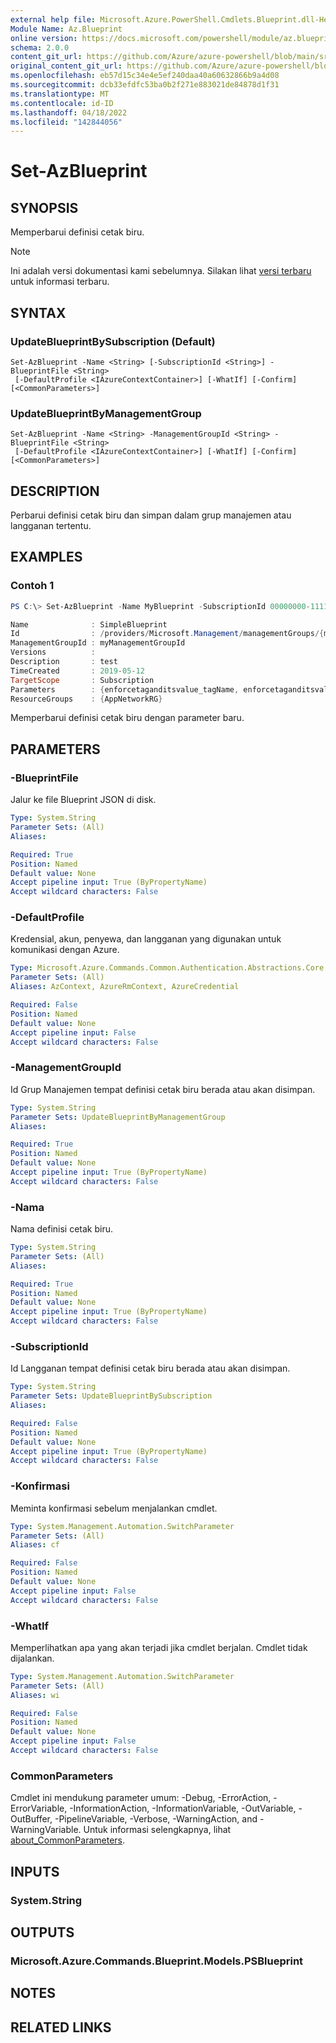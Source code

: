 ```yaml
---
external help file: Microsoft.Azure.PowerShell.Cmdlets.Blueprint.dll-Help.xml
Module Name: Az.Blueprint
online version: https://docs.microsoft.com/powershell/module/az.blueprint/set-azblueprint
schema: 2.0.0
content_git_url: https://github.com/Azure/azure-powershell/blob/main/src/Blueprint/Blueprint/help/Set-AzBlueprint.md
original_content_git_url: https://github.com/Azure/azure-powershell/blob/main/src/Blueprint/Blueprint/help/Set-AzBlueprint.md
ms.openlocfilehash: eb57d15c34e4e5ef240daa40a60632866b9a4d08
ms.sourcegitcommit: dcb33efdfc53ba0b2f271e883021de84878d1f31
ms.translationtype: MT
ms.contentlocale: id-ID
ms.lasthandoff: 04/18/2022
ms.locfileid: "142844056"
---
```

# Set-AzBlueprint

## SYNOPSIS
Memperbarui definisi cetak biru.

> [!NOTE]
>Ini adalah versi dokumentasi kami sebelumnya. Silakan lihat [versi terbaru](/powershell/module/az.blueprint/set-azblueprint) untuk informasi terbaru.

## SYNTAX

### UpdateBlueprintBySubscription (Default)
```
Set-AzBlueprint -Name <String> [-SubscriptionId <String>] -BlueprintFile <String>
 [-DefaultProfile <IAzureContextContainer>] [-WhatIf] [-Confirm] [<CommonParameters>]
```

### UpdateBlueprintByManagementGroup
```
Set-AzBlueprint -Name <String> -ManagementGroupId <String> -BlueprintFile <String>
 [-DefaultProfile <IAzureContextContainer>] [-WhatIf] [-Confirm] [<CommonParameters>]
```

## DESCRIPTION
Perbarui definisi cetak biru dan simpan dalam grup manajemen atau langganan tertentu.

## EXAMPLES

### Contoh 1
```powershell
PS C:\> Set-AzBlueprint -Name MyBlueprint -SubscriptionId 00000000-1111-0000-1111-000000000000 -BlueprintFile C:\Blueprint.json

Name              : SimpleBlueprint
Id                : /providers/Microsoft.Management/managementGroups/{mgId}/providers/Microsoft.Blueprint/blueprints/SimpleBlueprint
ManagementGroupId : myManagementGroupId
Versions          : 
Description       : test
TimeCreated       : 2019-05-12
TargetScope       : Subscription
Parameters        : {enforcetaganditsvalue_tagName, enforcetaganditsvalue_tagValue}
ResourceGroups    : {AppNetworkRG}
```

Memperbarui definisi cetak biru dengan parameter baru.

## PARAMETERS

### -BlueprintFile
Jalur ke file Blueprint JSON di disk.

```yaml
Type: System.String
Parameter Sets: (All)
Aliases:

Required: True
Position: Named
Default value: None
Accept pipeline input: True (ByPropertyName)
Accept wildcard characters: False
```

### -DefaultProfile
Kredensial, akun, penyewa, dan langganan yang digunakan untuk komunikasi dengan Azure.

```yaml
Type: Microsoft.Azure.Commands.Common.Authentication.Abstractions.Core.IAzureContextContainer
Parameter Sets: (All)
Aliases: AzContext, AzureRmContext, AzureCredential

Required: False
Position: Named
Default value: None
Accept pipeline input: False
Accept wildcard characters: False
```

### -ManagementGroupId
Id Grup Manajemen tempat definisi cetak biru berada atau akan disimpan.

```yaml
Type: System.String
Parameter Sets: UpdateBlueprintByManagementGroup
Aliases:

Required: True
Position: Named
Default value: None
Accept pipeline input: True (ByPropertyName)
Accept wildcard characters: False
```

### -Nama
Nama definisi cetak biru.

```yaml
Type: System.String
Parameter Sets: (All)
Aliases:

Required: True
Position: Named
Default value: None
Accept pipeline input: True (ByPropertyName)
Accept wildcard characters: False
```

### -SubscriptionId
Id Langganan tempat definisi cetak biru berada atau akan disimpan.

```yaml
Type: System.String
Parameter Sets: UpdateBlueprintBySubscription
Aliases:

Required: False
Position: Named
Default value: None
Accept pipeline input: True (ByPropertyName)
Accept wildcard characters: False
```

### -Konfirmasi
Meminta konfirmasi sebelum menjalankan cmdlet.

```yaml
Type: System.Management.Automation.SwitchParameter
Parameter Sets: (All)
Aliases: cf

Required: False
Position: Named
Default value: None
Accept pipeline input: False
Accept wildcard characters: False
```

### -WhatIf
Memperlihatkan apa yang akan terjadi jika cmdlet berjalan.
Cmdlet tidak dijalankan.

```yaml
Type: System.Management.Automation.SwitchParameter
Parameter Sets: (All)
Aliases: wi

Required: False
Position: Named
Default value: None
Accept pipeline input: False
Accept wildcard characters: False
```

### CommonParameters
Cmdlet ini mendukung parameter umum: -Debug, -ErrorAction, -ErrorVariable, -InformationAction, -InformationVariable, -OutVariable, -OutBuffer, -PipelineVariable, -Verbose, -WarningAction, and -WarningVariable. Untuk informasi selengkapnya, lihat [about_CommonParameters](http://go.microsoft.com/fwlink/?LinkID=113216).

## INPUTS

### System.String

## OUTPUTS

### Microsoft.Azure.Commands.Blueprint.Models.PSBlueprint

## NOTES

## RELATED LINKS
